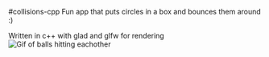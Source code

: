 #collisions-cpp
Fun app that puts circles in a box and bounces them around :)

Written in c++ with glad and glfw for rendering  
![Gif of balls hitting eachother](https://github.com/OscarC17/collisions-cpp/blob/main/images/small.gif)
